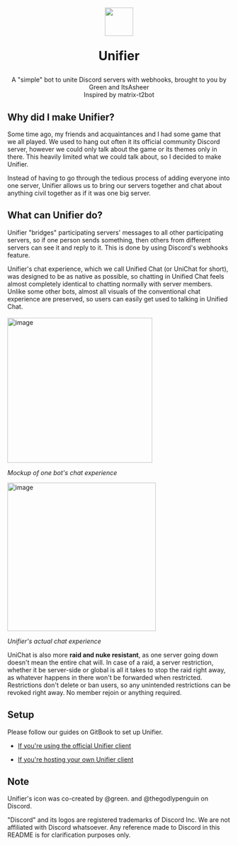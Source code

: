 <h1 align=center>
  <img width=64 src=https://github.com/greeeen-dev/unifier/assets/41323182/3065245a-28b6-4410-9b07-8b940f4796ae>
  
  Unifier</h1>
<p align=center>A "simple" bot to unite Discord servers with webhooks, brought to you by Green and ItsAsheer<br>
Inspired by matrix-t2bot</p>

## Why did I make Unifier?
Some time ago, my friends and acquaintances and I had some game that we all played. We used to hang out often it its official 
community Discord server, however we could only talk about the game or its themes only in there. This heavily limited what we 
could talk about, so I decided to make Unifier.

Instead of having to go through the tedious process of adding everyone into one server, Unifier allows us to bring our servers 
together and chat about anything civil together as if it was one big server.

## What can Unifier do?
Unifier "bridges" participating servers' messages to all other participating servers, so if one person sends something, then 
others from different servers can see it and reply to it. This is done by using Discord's webhooks feature.

Unifier's chat experience, which we call Unified Chat (or UniChat for short), was designed to be as native as possible, so 
chatting in Unified Chat feels almost completely identical to chatting normally with server members. Unlike some other bots, 
almost all visuals of the conventional chat experience are preserved, so users can easily get used to talking in Unified Chat.
<br><br>
<img width="327" alt="image" src="https://github.com/greeeen-dev/unifier/assets/41323182/9b4deb47-13b2-4f84-92fa-86dbec12528c">

<em>Mockup of one bot's chat experience</em>

<img width="335" alt="image" src="https://github.com/greeeen-dev/unifier/assets/41323182/315e906a-bc7e-43fb-9d24-d2032a9a9f12">

<em>Unifier's actual chat experience</em>

UniChat is also more **raid and nuke resistant**, as one server going down doesn't mean the entire chat will. In case of a raid, 
a server restriction, whether it be server-side or global is all it takes to stop the raid right away, as whatever happens in 
there won't be forwarded when restricted. Restrictions don't delete or ban users, so any unintended restrictions can be revoked 
right away. No member rejoin or anything required.

## Setup
Please follow our guides on GitBook to set up Unifier.

- [If you're using the official Unifier client](https://unichat-wiki.pixels.onl/setup/getting-started)

- [If you're hosting your own Unifier client](https://unichat-wiki.pixels.onl/setup-selfhosting/getting-started)

## Note
Unifier's icon was co-created by @green. and @thegodlypenguin on Discord.

"Discord" and its logos are registered trademarks of Discord Inc. We are not affiliated with Discord whatsoever. Any 
reference made to Discord in this README is for clarification purposes only.
